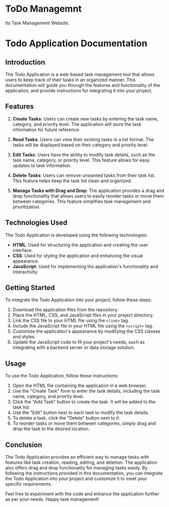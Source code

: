 # ToDo Managemnt
Its Task Management Website.

# Todo Application Documentation

## Introduction
The Todo Application is a web-based task management tool that allows users to keep track of their tasks in an organized manner. This documentation will guide you through the features and functionality of the application, and provide instructions for integrating it into your project.

## Features
1. **Create Tasks**: Users can create new tasks by entering the task name, category, and priority level. The application will store the task information for future reference.

2. **Read Tasks**: Users can view their existing tasks in a list format. The tasks will be displayed based on their category and priority level.

3. **Edit Tasks**: Users have the ability to modify task details, such as the task name, category, or priority level. This feature allows for easy updates to task information.

4. **Delete Tasks**: Users can remove unwanted tasks from their task list. This feature helps keep the task list clean and organized.

5. **Manage Tasks with Drag and Drop**: The application provides a drag and drop functionality that allows users to easily reorder tasks or move them between categories. This feature simplifies task management and prioritization.

## Technologies Used
The Todo Application is developed using the following technologies:
- **HTML**: Used for structuring the application and creating the user interface.
- **CSS**: Used for styling the application and enhancing the visual appearance.
- **JavaScript**: Used for implementing the application's functionality and interactivity.

## Getting Started
To integrate the Todo Application into your project, follow these steps:
1. Download the application files from the repository.
2. Place the HTML, CSS, and JavaScript files in your project directory.
3. Link the CSS file to your HTML file using the `<link>` tag.
4. Include the JavaScript file in your HTML file using the `<script>` tag.
5. Customize the application's appearance by modifying the CSS classes and styles.
6. Update the JavaScript code to fit your project's needs, such as integrating with a backend server or data storage solution.

## Usage
To use the Todo Application, follow these instructions:
1. Open the HTML file containing the application in a web browser.
2. Use the "Create Task" form to enter the task details, including the task name, category, and priority level.
3. Click the "Add Task" button to create the task. It will be added to the task list.
4. Use the "Edit" button next to each task to modify the task details.
5. To delete a task, click the "Delete" button next to it.
6. To reorder tasks or move them between categories, simply drag and drop the task to the desired location.

## Conclusion
The Todo Application provides an efficient way to manage tasks with features like task creation, reading, editing, and deletion. The application also offers drag and drop functionality for managing tasks easily. By following the instructions provided in this documentation, you can integrate the Todo Application into your project and customize it to meet your specific requirements.

Feel free to experiment with the code and enhance the application further as per your needs. Happy task management!

